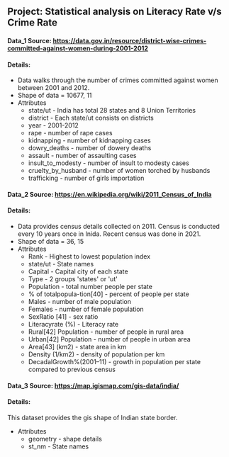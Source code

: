 ## Project: Statistical analysis on Literacy Rate v/s Crime Rate

#### Data_1 Source: https://data.gov.in/resource/district-wise-crimes-committed-against-women-during-2001-2012

#### Details: 

* Data walks through the number of crimes committed against women between 2001 and 2012.
* Shape of data = 10677, 11
* Attributes
    * state/ut - India has total 28 states and 8 Union Territories
    * district - Each state/ut consists on districts
    * year - 2001-2012
    * rape - number of rape cases
    * kidnapping - number of kidnapping cases
    * dowry_deaths - number of dowery deaths 
    * assault - number of assaulting cases
    * insult_to_modesty - number of insult to modesty cases
    * cruelty_by_husband - number of women torched by husbands
    * trafficking - number of girls importation
    
#### Data_2 Source: https://en.wikipedia.org/wiki/2011_Census_of_India

#### Details:

* Data provides census details collected on 2011. Census is conducted every 10 years once in Inida. Recent census was done in 2021.
* Shape of data = 36, 15
* Attributes
    * Rank - Highest to lowest population index
    * state/ut - State names
    * Capital - Capital city of each state
    * Type - 2 groups 'states' or 'ut'
    * Population - total number people per state
    * % of totalpopula-tion[40] - percent of people per state
    * Males - number of male population 
    * Females - number of female population
    * SexRatio [41] - sex ratio
    * Literacyrate (%) - Literacy rate
    * Rural[42] Population - number of people in rural area
    * Urban[42] Population - number of people in urban area
    * Area[43] (km2) - state area in km
    * Density (1/km2) - density of population per km
    * DecadalGrowth%(2001–11) - growth in population per state compared to previous census
    

#### Data_3 Source: https://map.igismap.com/gis-data/india/

#### Details:
This dataset provides the gis shape of Indian state border.
* Attributes
    * geometry - shape details
    * st_nm - State names
